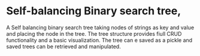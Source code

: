 # Self-balancing Binary search tree,
A Self balancing binary search tree taking nodes of strings as key and value and placing the node in the tree. The tree structure provides fiull CRUD functionality and a basic visualization. The tree can e saved as a pickle and saved trees can be retrieved and manipulated. 